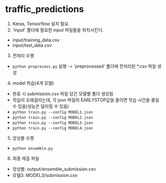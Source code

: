 # traffic_predictions
1. Keras, Tensorflow 설치 필요.
2. 'input' 폴더에 필요한 input 파일들을 위치시킨다.  
 - input/training_data.csv
 - input/test_data.csv
3. 전처리 수행
 - `python preprocess.py` 실행 -> 'preprocessed' 폴더에 전처리된 *.csv 파일 생성  
4. model 학습(4개 모델)
 - 완료 시 submission.csv 파일 담긴 모델별 폴더 생성됨
 - 학습이 오래걸리는데, 각 json 파일의 EARLYSTOP값을 줄이면 학습 시간을 줄일 수 있음(성능은 달라질 수 있음)
 - `python train.py --config MODEL1.json`
 - `python train.py --config MODEL2.json`
 - `python train.py --config MODEL3.json`
 - `python train.py --config MODEL4.json`
5. 앙상블 수행
 - `python ensemble.py`
6. 최종 제출 파일
 - 앙상블: output/ensemble_submission.csv
 - 모델3: MODEL3/submission.csv
